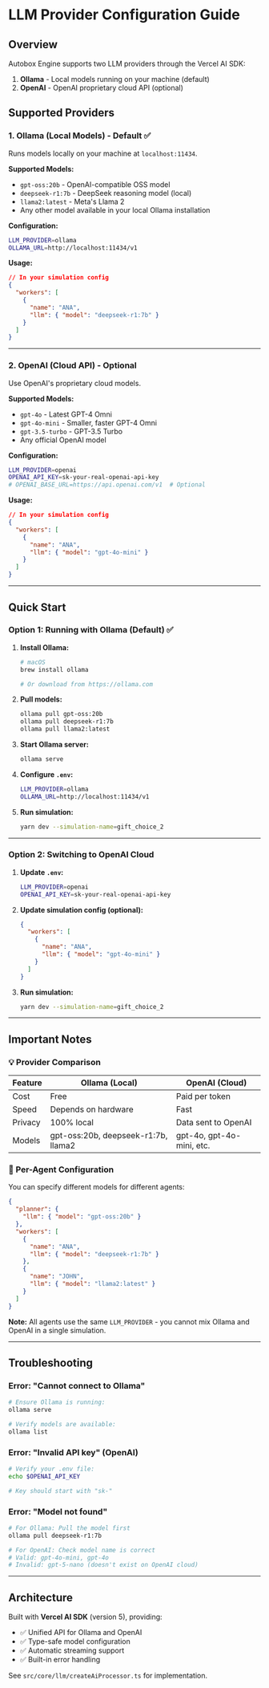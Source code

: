 # LLM Provider Configuration Guide

## Overview

Autobox Engine supports two LLM providers through the Vercel AI SDK:
1. **Ollama** - Local models running on your machine (default)
2. **OpenAI** - OpenAI proprietary cloud API (optional)

## Supported Providers

### 1. **Ollama (Local Models)** - Default ✅

Runs models locally on your machine at `localhost:11434`.

**Supported Models:**
- `gpt-oss:20b` - OpenAI-compatible OSS model
- `deepseek-r1:7b` - DeepSeek reasoning model (local)
- `llama2:latest` - Meta's Llama 2
- Any other model available in your local Ollama installation

**Configuration:**
```bash
LLM_PROVIDER=ollama
OLLAMA_URL=http://localhost:11434/v1
```

**Usage:**
```json
// In your simulation config
{
  "workers": [
    {
      "name": "ANA",
      "llm": { "model": "deepseek-r1:7b" }
    }
  ]
}
```

---

### 2. **OpenAI (Cloud API)** - Optional

Use OpenAI's proprietary cloud models.

**Supported Models:**
- `gpt-4o` - Latest GPT-4 Omni
- `gpt-4o-mini` - Smaller, faster GPT-4 Omni
- `gpt-3.5-turbo` - GPT-3.5 Turbo
- Any official OpenAI model

**Configuration:**
```bash
LLM_PROVIDER=openai
OPENAI_API_KEY=sk-your-real-openai-api-key
# OPENAI_BASE_URL=https://api.openai.com/v1  # Optional
```

**Usage:**
```json
// In your simulation config
{
  "workers": [
    {
      "name": "ANA",
      "llm": { "model": "gpt-4o-mini" }
    }
  ]
}
```

---

## Quick Start

### Option 1: Running with Ollama (Default) ✅

1. **Install Ollama:**
   ```bash
   # macOS
   brew install ollama

   # Or download from https://ollama.com
   ```

2. **Pull models:**
   ```bash
   ollama pull gpt-oss:20b
   ollama pull deepseek-r1:7b
   ollama pull llama2:latest
   ```

3. **Start Ollama server:**
   ```bash
   ollama serve
   ```

4. **Configure `.env`:**
   ```bash
   LLM_PROVIDER=ollama
   OLLAMA_URL=http://localhost:11434/v1
   ```

5. **Run simulation:**
   ```bash
   yarn dev --simulation-name=gift_choice_2
   ```

---

### Option 2: Switching to OpenAI Cloud

1. **Update `.env`:**
   ```bash
   LLM_PROVIDER=openai
   OPENAI_API_KEY=sk-your-real-openai-api-key
   ```

2. **Update simulation config (optional):**
   ```json
   {
     "workers": [
       {
         "name": "ANA",
         "llm": { "model": "gpt-4o-mini" }
       }
     ]
   }
   ```

3. **Run simulation:**
   ```bash
   yarn dev --simulation-name=gift_choice_2
   ```

---

## Important Notes

### 💡 Provider Comparison

| Feature | Ollama (Local) | OpenAI (Cloud) |
|---------|---------------|----------------|
| Cost | Free | Paid per token |
| Speed | Depends on hardware | Fast |
| Privacy | 100% local | Data sent to OpenAI |
| Models | gpt-oss:20b, deepseek-r1:7b, llama2 | gpt-4o, gpt-4o-mini, etc. |

### 🔧 Per-Agent Configuration

You can specify different models for different agents:

```json
{
  "planner": {
    "llm": { "model": "gpt-oss:20b" }
  },
  "workers": [
    {
      "name": "ANA",
      "llm": { "model": "deepseek-r1:7b" }
    },
    {
      "name": "JOHN",
      "llm": { "model": "llama2:latest" }
    }
  ]
}
```

**Note:** All agents use the same `LLM_PROVIDER` - you cannot mix Ollama and OpenAI in a single simulation.

---

## Troubleshooting

### Error: "Cannot connect to Ollama"
```bash
# Ensure Ollama is running:
ollama serve

# Verify models are available:
ollama list
```

### Error: "Invalid API key" (OpenAI)
```bash
# Verify your .env file:
echo $OPENAI_API_KEY

# Key should start with "sk-"
```

### Error: "Model not found"
```bash
# For Ollama: Pull the model first
ollama pull deepseek-r1:7b

# For OpenAI: Check model name is correct
# Valid: gpt-4o-mini, gpt-4o
# Invalid: gpt-5-nano (doesn't exist on OpenAI cloud)
```

---

## Architecture

Built with **Vercel AI SDK** (version 5), providing:
- ✅ Unified API for Ollama and OpenAI
- ✅ Type-safe model configuration
- ✅ Automatic streaming support
- ✅ Built-in error handling

See `src/core/llm/createAiProcessor.ts` for implementation.
